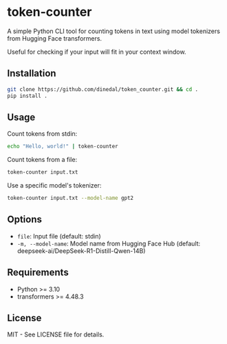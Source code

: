 # token-counter

A simple Python CLI tool for counting tokens in text using model tokenizers from Hugging Face transformers.

Useful for checking if your input will fit in your context window.

## Installation

```bash
git clone https://github.com/dinedal/token_counter.git && cd .
pip install .
```

## Usage

Count tokens from stdin:
```bash
echo "Hello, world!" | token-counter
```

Count tokens from a file:
```bash
token-counter input.txt
```

Use a specific model's tokenizer:
```bash
token-counter input.txt --model-name gpt2
```

## Options

- `file`: Input file (default: stdin)
- `-m, --model-name`: Model name from Hugging Face Hub (default: deepseek-ai/DeepSeek-R1-Distill-Qwen-14B)

## Requirements

- Python >= 3.10
- transformers >= 4.48.3

## License

MIT - See LICENSE file for details.
